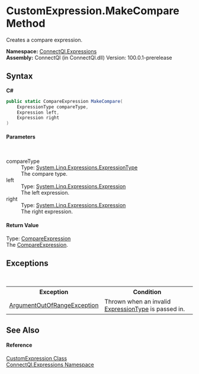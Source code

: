 # CustomExpression.MakeCompare Method 
 

Creates a compare expression.

**Namespace:**&nbsp;<a href="N_ConnectQl_Expressions">ConnectQl.Expressions</a><br />**Assembly:**&nbsp;ConnectQl (in ConnectQl.dll) Version: 100.0.1-prerelease

## Syntax

**C#**<br />
``` C#
public static CompareExpression MakeCompare(
	ExpressionType compareType,
	Expression left,
	Expression right
)
```


#### Parameters
&nbsp;<dl><dt>compareType</dt><dd>Type: <a href="http://msdn2.microsoft.com/en-us/library/bb361179" target="_blank">System.Linq.Expressions.ExpressionType</a><br />The compare type.</dd><dt>left</dt><dd>Type: <a href="http://msdn2.microsoft.com/en-us/library/bb356138" target="_blank">System.Linq.Expressions.Expression</a><br />The left expression.</dd><dt>right</dt><dd>Type: <a href="http://msdn2.microsoft.com/en-us/library/bb356138" target="_blank">System.Linq.Expressions.Expression</a><br />The right expression.</dd></dl>

#### Return Value
Type: <a href="T_ConnectQl_Expressions_CompareExpression">CompareExpression</a><br />The <a href="T_ConnectQl_Expressions_CompareExpression">CompareExpression</a>.

## Exceptions
&nbsp;<table><tr><th>Exception</th><th>Condition</th></tr><tr><td><a href="http://msdn2.microsoft.com/en-us/library/8xt94y6e" target="_blank">ArgumentOutOfRangeException</a></td><td>Thrown when an invalid <a href="http://msdn2.microsoft.com/en-us/library/bb361179" target="_blank">ExpressionType</a> is passed in.</td></tr></table>

## See Also


#### Reference
<a href="T_ConnectQl_Expressions_CustomExpression">CustomExpression Class</a><br /><a href="N_ConnectQl_Expressions">ConnectQl.Expressions Namespace</a><br />